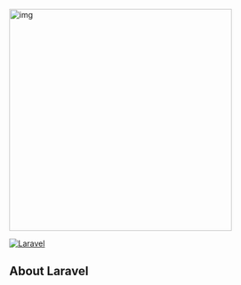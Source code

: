 <p ><a href="https://laravel.com" target="_blank"><img src="https://raw.githubusercontent.com/laravel/art/master/logo-lockup/5%20SVG/2%20CMYK/1%20Full%20Color/laravel-logolockup-cmyk-red.svg" width="400" alt="img"></a></p>

<p>

[![Laravel](https://github.com/splaa/lr-github-action/actions/workflows/laravel.yml/badge.svg)](https://github.com/splaa/lr-github-action/actions/workflows/laravel.yml)
</p>

## About Laravel

